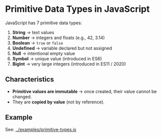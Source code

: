 # Primitive Data Types in JavaScript

JavaScript has 7 primitive data types:

1. **String** → text values  
2. **Number** → integers and floats (e.g., 42, 3.14)  
3. **Boolean** → `true` or `false`  
4. **Undefined** → variable declared but not assigned  
5. **Null** → intentional empty value  
6. **Symbol** → unique value (introduced in ES6)  
7. **BigInt** → very large integers (introduced in ES11 / 2020)  

## Characteristics
- **Primitive values are immutable** → once created, their value cannot be changed.  
- They are **copied by value** (not by reference).  

## Example
See: [../examples/primitive-types.js](../examples/primitive-types.js)
